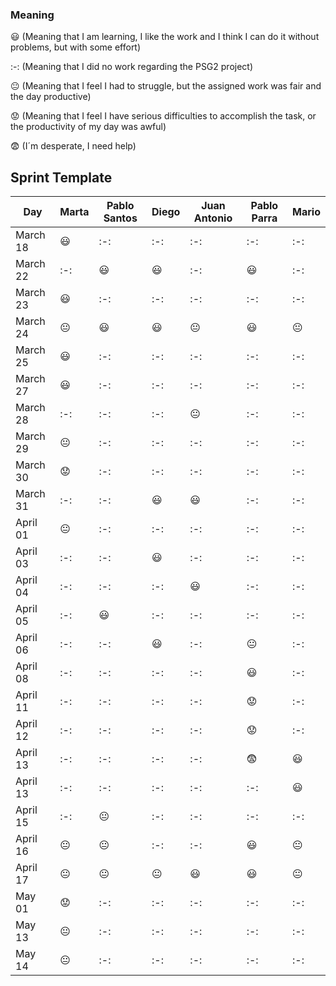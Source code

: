 ### Meaning

:smiley: (Meaning that I am learning, I like the work and I think I can do it without problems, but with some effort)

:-: (Meaning that I did no work regarding the PSG2 project)           

:neutral_face:  (Meaning that I feel I had to struggle, but the assigned work was fair and the day productive) 

:worried: (Meaning that I feel I have serious difficulties to accomplish the task, or the productivity of my day was awful)   

:fearful:   (I´m desperate, I need help)        

## Sprint Template

| Day           |     Marta    	|  Pablo Santos  |     Diego      |  Juan Antonio  |  Pablo Parra   |      Mario     |
| ------------- | ------------- | -------------  | -------------  | -------------  | -------------  | -------------  |
| March 18      |   :smiley:    |      :-:       |      :-:       |      :-:       |      :-:       |       :-:      |
| March 22      |     :-:       |    :smiley:    |    :smiley:    |      :-:       |    :smiley:    |       :-:      |
| March 23      |   :smiley:    |      :-:       |      :-:       |      :-:       |      :-:       |       :-:      |
| March 24      |:neutral_face: |    :smiley:    |   :smiley:     | :neutral_face: |    :smiley:    | :neutral_face: |                
| March 25      |   :smiley:    |      :-:       |      :-:       |      :-:       |      :-:       |      :-:       |                
| March 27      |   :smiley:    |      :-:       |      :-:       |      :-:       |      :-:       |      :-:       |                
| March 28      |     :-:       |      :-:       |      :-:       | :neutral_face: |      :-:       |      :-:       |    
| March 29      |:neutral_face: |      :-:       |      :-:       |      :-:       |      :-:       |      :-:       | 
| March 30      |   :worried:   |      :-:       |      :-:       |      :-:       |      :-:       |      :-:       |
| March 31      |     :-:       |      :-:       |    :smiley:    |    :smiley:    |      :-:       |      :-:       |
| April 01      |:neutral_face: |      :-:       |      :-:       |      :-:       |      :-:       |      :-:       | 
| April 03      |     :-:       |      :-:       |    :smiley:    |      :-:       |      :-:       |      :-:       |
| April 04      |     :-:       |      :-:       |      :-:       |    :smiley:    |      :-:       |      :-:       |
| April 05      |     :-:       |    :smiley:    |      :-:       |      :-:       |      :-:       |      :-:       |
| April 06      |     :-:       |      :-:       |    :smiley:    |      :-:       | :neutral_face: |      :-:       |
| April 08      |     :-:       |      :-:       |      :-:       |      :-:       |    :smiley:    |      :-:       |
| April 11      |     :-:       |      :-:       |      :-:       |      :-:       |    :worried:   |      :-:       |
| April 12      |     :-:       |      :-:       |      :-:       |      :-:       |    :worried:   |      :-:       |
| April 13      |     :-:       |      :-:       |      :-:       |      :-:       |    :fearful:   |    :smiley:    |
| April 13      |     :-:       |      :-:       |      :-:       |      :-:       |    :-:         |    :smiley:    |
| April 15      |     :-:       | :neutral_face: |      :-:       |      :-:       |    :-:         |      :-:       |
| April 16      |:neutral_face: | :neutral_face: |      :-:       |      :-:       |    :smiley:    | :neutral_face: |
| April 17      |:neutral_face: | :neutral_face: | :neutral_face: |    :smiley:    |    :smiley:    | :neutral_face: |
| May   01      |:worried:      |      :-:       |      :-:       |      :-:       |      :-:       |      :-:       |
| May   13      |:neutral_face: |      :-:       |      :-:       |      :-:       |      :-:       |      :-:       |
| May   14      |:neutral_face: |      :-:       |      :-:       |      :-:       |      :-:       |      :-:       |
